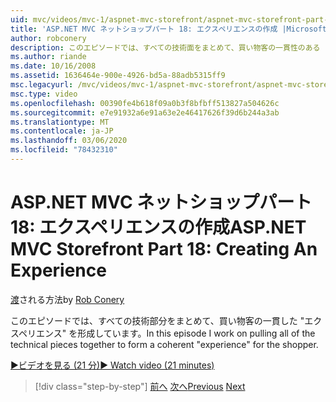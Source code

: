 ```yaml
---
uid: mvc/videos/mvc-1/aspnet-mvc-storefront/aspnet-mvc-storefront-part-18-creating-an-experience
title: 'ASP.NET MVC ネットショップパート 18: エクスペリエンスの作成 |Microsoft Docs'
author: robconery
description: このエピソードでは、すべての技術面をまとめて、買い物客の一貫性のある "エクスペリエンス" を形成しています。
ms.author: riande
ms.date: 10/16/2008
ms.assetid: 1636464e-900e-4926-bd5a-88adb5315ff9
msc.legacyurl: /mvc/videos/mvc-1/aspnet-mvc-storefront/aspnet-mvc-storefront-part-18-creating-an-experience
msc.type: video
ms.openlocfilehash: 00390fe4b618f09a0b3f8bfbff513827a504626c
ms.sourcegitcommit: e7e91932a6e91a63e2e46417626f39d6b244a3ab
ms.translationtype: MT
ms.contentlocale: ja-JP
ms.lasthandoff: 03/06/2020
ms.locfileid: "78432310"
---
```

# <a name="aspnet-mvc-storefront-part-18-creating-an-experience"></a><span data-ttu-id="78066-103">ASP.NET MVC ネットショップパート 18: エクスペリエンスの作成</span><span class="sxs-lookup"><span data-stu-id="78066-103">ASP.NET MVC Storefront Part 18: Creating An Experience</span></span>

<span data-ttu-id="78066-104">[渡](https://github.com/robconery)される方法</span><span class="sxs-lookup"><span data-stu-id="78066-104">by [Rob Conery](https://github.com/robconery)</span></span>

<span data-ttu-id="78066-105">このエピソードでは、すべての技術部分をまとめて、買い物客の一貫した "エクスペリエンス" を形成しています。</span><span class="sxs-lookup"><span data-stu-id="78066-105">In this episode I work on pulling all of the technical pieces together to form a coherent "experience" for the shopper.</span></span>

[<span data-ttu-id="78066-106">&#9654;ビデオを見る (21 分)</span><span class="sxs-lookup"><span data-stu-id="78066-106">&#9654; Watch video (21 minutes)</span></span>](https://channel9.msdn.com/Blogs/ASP-NET-Site-Videos/aspnet-mvc-storefront-part-18-creating-an-experience)

> [!div class="step-by-step"]
> <span data-ttu-id="78066-107">[前へ](aspnet-mvc-storefront-part-17-checkout-with-jeff-atwood.md)
> [次へ](aspnet-mvc-storefront-part-19-processing-orders-with-windows-workflow.md)</span><span class="sxs-lookup"><span data-stu-id="78066-107">[Previous](aspnet-mvc-storefront-part-17-checkout-with-jeff-atwood.md)
[Next](aspnet-mvc-storefront-part-19-processing-orders-with-windows-workflow.md)</span></span>
